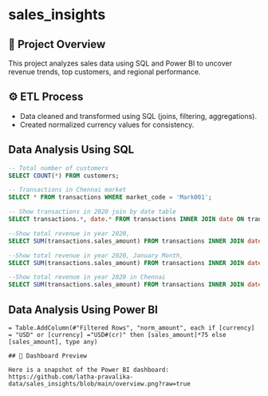 # sales_insights

## 📌 Project Overview
This project analyzes sales data using SQL and Power BI to uncover revenue trends, top customers, and regional performance.

## ⚙️ ETL Process
- Data cleaned and transformed using SQL (joins, filtering, aggregations).
- Created normalized currency values for consistency.

## Data Analysis Using SQL
```sql
-- Total number of customers
SELECT COUNT(*) FROM customers;

-- Transactions in Chennai market
SELECT * FROM transactions WHERE market_code = 'Mark001';

-- Show transactions in 2020 join by date table
SELECT transactions.*, date.* FROM transactions INNER JOIN date ON transactions.order_date=date.date where date.year=2020;

--Show total revenue in year 2020,
SELECT SUM(transactions.sales_amount) FROM transactions INNER JOIN date ON transactions.order_date=date.date where date.year=2020 and transactions.currency="INR\r" or transactions.currency="USD\r";

--Show total revenue in year 2020, January Month,
SELECT SUM(transactions.sales_amount) FROM transactions INNER JOIN date ON transactions.order_date=date.date where date.year=2020 and and date.month_name="January" and (transactions.currency="INR\r" or transactions.currency="USD\r");

--Show total revenue in year 2020 in Chennai
SELECT SUM(transactions.sales_amount) FROM transactions INNER JOIN date ON transactions.order_date=date.date where date.year=2020 and transactions.market_code="Mark001"; 
```

## Data Analysis Using Power BI
```-- Formula to create norm_amount column
= Table.AddColumn(#"Filtered Rows", "norm_amount", each if [currency] = "USD" or [currency] ="USD#(cr)" then [sales_amount]*75 else [sales_amount], type any)

## 📸 Dashboard Preview

Here is a snapshot of the Power BI dashboard:
https://github.com/latha-pravalika-data/sales_insights/blob/main/overview.png?raw=true




